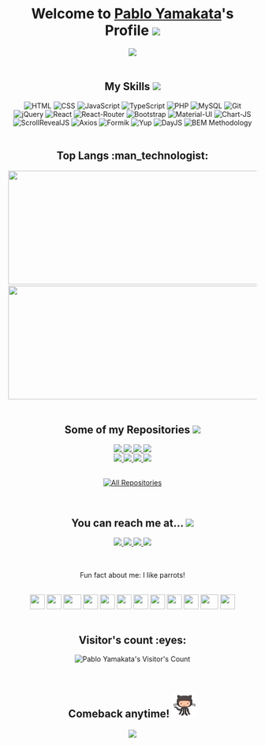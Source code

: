 <div align="center">
<h1 align="center">Welcome to <a href="https://github.com/pabloyamakata">Pablo Yamakata</a>'s Profile <img src="https://raw.githubusercontent.com/MartinHeinz/MartinHeinz/master/wave.gif" width=30px></h1>
</div>

<div align="center">
  <img src="https://readme-typing-svg.herokuapp.com?font=Architects%20Daughter&color=F75C7E&size=30&lines=Welcome%20to%20my%20GitHub!;I'm%20a%20Full%20Stack%20Developer...;always%20learning%20new%20things%20:)">
</div>

<br>

<h2 align="center">My Skills <img src="https://media2.giphy.com/media/QssGEmpkyEOhBCb7e1/giphy.gif?cid=ecf05e47a0n3gi1bfqntqmob8g9aid1oyj2wr3ds3mg700bl&rid=giphy.gif" width=32px></h2>
                                                                                                                                  
<div align="center">
  <img alt="HTML" src="https://img.shields.io/badge/html5-%23E34F26.svg?style=for-the-badge&logo=html5&logoColor=white">
  <img alt="CSS" src="https://img.shields.io/badge/CSS3-1572B6?style=for-the-badge&logo=css3&logoColor=white">
  <img alt="JavaScript" src="https://img.shields.io/badge/javascript-%23323330.svg?style=for-the-badge&logo=javascript&logoColor=%23F7DF1E">
  <img alt="TypeScript" src="https://img.shields.io/badge/TypeScript-007ACC?style=for-the-badge&logo=typescript&logoColor=white">
  <img alt="PHP" src="https://img.shields.io/badge/PHP-777BB4?style=for-the-badge&logo=php&logoColor=white">
  <img alt="MySQL" src="https://img.shields.io/badge/MySQL-005C84?style=for-the-badge&logo=mysql&logoColor=white">
  <img alt="Git" src="https://img.shields.io/badge/git-%23F05033.svg?style=for-the-badge&logo=git&logoColor=white">
</div>
<div align="center">
  <img alt="jQuery" src="https://img.shields.io/badge/jQuery-0769AD?style=for-the-badge&logo=jquery&logoColor=white">
  <img alt="React" src="https://img.shields.io/badge/react-%2320232a.svg?style=for-the-badge&logo=react&logoColor=%2361DAFB">
  <img alt="React-Router" src="https://img.shields.io/badge/React_Router-CA4245?style=for-the-badge&logo=react-router&logoColor=white">
  <img alt="Bootstrap" src="https://img.shields.io/badge/Bootstrap-563D7C?style=for-the-badge&logo=bootstrap&logoColor=white">
  <img alt="Material-UI" src="https://img.shields.io/badge/Material--UI-0081CB?style=for-the-badge&logo=material-ui&logoColor=white">
  <img alt="Chart-JS" src="https://img.shields.io/badge/Chart.js-FF6384?style=for-the-badge&logo=chartdotjs&logoColor=white">
</div>
<div align="center">
  <img alt="ScrollRevealJS" src="https://custom-icon-badges.herokuapp.com/badge/Scroll--Reveal.JS-218A3D?logo=paintbrush&logoColor=white&style=for-the-badge">
  <img alt="Axios" src="https://custom-icon-badges.herokuapp.com/badge/Axios-blue?logo=comment-discussion&logoColor=white&style=for-the-badge">
  <img alt="Formik" src="https://custom-icon-badges.herokuapp.com/badge/Formik-grey?logo=package&logoColor=white&style=for-the-badge">
  <img alt="Yup" src="https://custom-icon-badges.herokuapp.com/badge/Yup-red?logo=check-circle-fill&logoColor=white&style=for-the-badge">
  <img alt="DayJS" src="https://custom-icon-badges.herokuapp.com/badge/Day.JS-C75700?logo=clock&logoColor=white&style=for-the-badge">
  <img alt="BEM Methodology" src="https://custom-icon-badges.herokuapp.com/badge/BEM--Methodology-000?logo=bold&logoColor=white&style=for-the-badge">
</div>

<br>

<h2 align="center">Top Langs :man_technologist:</h2>
<!-- Dark mode only -->
<div align="center">
  <a href="https://github.com/pabloyamakata#gh-dark-mode-only">
    <img height=230 width=550 src="https://github-readme-stats.vercel.app/api/top-langs/?username=pabloyamakata&langs_count=6&hide=scss&hide_title=true&bg_color=1F222E&title_color=58A6FF&text_color=DDDDDD&hide_border=true&layout=compact#gh-dark-mode-only"> 
  </a> 
</div>

<!-- Light mode only -->
<div align="center">
  <a href="https://github.com/pabloyamakata#gh-light-mode-only">
    <img height=230 width=550 src="https://github-readme-stats.vercel.app/api/top-langs/?username=pabloyamakata&langs_count=6&hide=scss&hide_title=true&layout=compact#gh-light-mode-only"> 
  </a> 
</div>

<br>

<h2 align="center">Some of my Repositories <img src="https://media.giphy.com/media/VgCDAzcKvsR6OM0uWg/giphy.gif" width="50"></h2>
<!-- Dark mode only -->
<div align="center">
  <a href="https://github.com/pabloyamakata/bug-tracking-system-frontend#gh-dark-mode-only">
    <img src="https://github-readme-stats.vercel.app/api/pin/?username=pabloyamakata&repo=bug-tracking-system-frontend&bg_color=1F222E&title_color=58A6FF&icon_color=F8D866&text_color=DDDDDD&hide_border=true&show_icons=false#gh-dark-mode-only"/>
  </a>
  <a href="https://github.com/pabloyamakata/bug-tracking-system-backend-public#gh-dark-mode-only">
    <img src="https://github-readme-stats.vercel.app/api/pin/?username=pabloyamakata&repo=bug-tracking-system-backend-public&bg_color=1F222E&title_color=58A6FF&icon_color=F8D866&text_color=DDDDDD&hide_border=true&show_icons=false#gh-dark-mode-only"/>
  </a>
  <a href="https://github.com/pabloyamakata/weather-app#gh-dark-mode-only">
    <img src="https://github-readme-stats.vercel.app/api/pin/?username=pabloyamakata&repo=weather-app&bg_color=1F222E&title_color=58A6FF&icon_color=F8D866&text_color=DDDDDD&hide_border=true&show_icons=false#gh-dark-mode-only"/>
  </a>
  <a href="https://github.com/pabloyamakata/artesano#gh-dark-mode-only">
    <img src="https://github-readme-stats.vercel.app/api/pin/?username=pabloyamakata&repo=artesano&bg_color=1F222E&title_color=58A6FF&icon_color=F8D866&text_color=DDDDDD&hide_border=true&show_icons=false#gh-dark-mode-only"/>
  </a>
</div>

<!-- Light mode only -->
<div align="center">
  <a href="https://github.com/pabloyamakata/bug-tracking-system-frontend#gh-light-mode-only">
    <img src="https://github-readme-stats.vercel.app/api/pin/?username=pabloyamakata&repo=bug-tracking-system-frontend#gh-light-mode-only"/>
  </a>
  <a href="https://github.com/pabloyamakata/bug-tracking-system-backend-public#gh-light-mode-only">
    <img src="https://github-readme-stats.vercel.app/api/pin/?username=pabloyamakata&repo=bug-tracking-system-backend-public#gh-light-mode-only"/>
  </a>
  <a href="https://github.com/pabloyamakata/weather-app#gh-light-mode-only">
    <img src="https://github-readme-stats.vercel.app/api/pin/?username=pabloyamakata&repo=weather-app#gh-light-mode-only"/>
  </a>
  <a href="https://github.com/pabloyamakata/artesano#gh-light-mode-only">
    <img src="https://github-readme-stats.vercel.app/api/pin/?username=pabloyamakata&repo=artesano#gh-light-mode-only"/>
  </a>
</div>

<br>

<p align=center>
  <a href="https://github.com/pabloyamakata?tab=repositories"><img alt="All Repositories" title="All Repositories" src="https://custom-icon-badges.herokuapp.com/badge/-All%20Repos-2962FF?style=for-the-badge&logoColor=white&logo=repo"/></a>
</p>

<br>

<h2 align="center">You can reach me at... <img src='https://raw.githubusercontent.com/ShahriarShafin/ShahriarShafin/main/Assets/handshake.gif' width="100px"></h2>

<div align="center">
<a href="https://www.facebook.com/pabloyamakata/">
<img src="https://img.shields.io/badge/Facebook-1877F2?style=for-the-badge&logo=facebook&logoColor=white">
</a>
<a href="https://www.linkedin.com/in/pabloyamakata/">
<img src="https://img.shields.io/badge/LinkedIn-0077B5?style=for-the-badge&logo=linkedin&logoColor=white">
</a>
<a href="mailto:pablo.yamakata@gmail.com?Subject=Interested%20In%20Your%20Services">
<img src="https://img.shields.io/badge/Gmail-D14836?style=for-the-badge&logo=gmail&logoColor=white">
</a>
<a href="https://pabloyamakata.github.io/portfolio/">
<img src="https://img.shields.io/badge/website-000000?style=for-the-badge&logo=About.me&logoColor=white">
</a>
</div>

<br>
<br>

<div align="center">
<p>Fun fact about me: I like parrots!</p>
</div>

<br>
  
<div align="center">
<img src="https://cultofthepartyparrot.com/parrots/hd/githubparrot.gif" width="30" height="30"/>
<img src="https://cultofthepartyparrot.com/flags/hd/argentinaparrot.gif" width="30" height="30"/>
<img src="https://cultofthepartyparrot.com/parrots/asyncparrot.gif" width="36" height="30"/>
<img src="https://cultofthepartyparrot.com/parrots/exceptionallyfastparrot.gif" width="30" height="30"/>
<img src="https://cultofthepartyparrot.com/parrots/hd/60fpsparrot.gif" width="30" height="30"/>
<img src="https://cultofthepartyparrot.com/parrots/hd/jumpingparrot.gif" width="30" height="30"/>
<img src="https://cultofthepartyparrot.com/parrots/hd/opensourceparrot.gif" width="30" height="30"/>
<img src="https://cultofthepartyparrot.com/parrots/hd/dealwithitnowparrot.gif" width="30" height="30"/>
<img src="https://cultofthepartyparrot.com/parrots/hd/hypnoparrotlight.gif" width="30" height="30"/>
<img src="https://cultofthepartyparrot.com/parrots/databaseparrot.gif" width="30" height="30"/>
<img src="https://cultofthepartyparrot.com/parrots/fixparrot.gif" width="36" height="30"/>
<img src="https://cultofthepartyparrot.com/parrots/hd/laptop_parrot.gif" width="30" height="30"/>
</div>

<br>

<h2 align="center">Visitor's count :eyes:</h2>

<p align="center"><img src="https://profile-counter.glitch.me/{pabloyamakata}/count.svg" alt="Pablo Yamakata's Visitor's Count" :: Visitor's Count" /></p>
  
<br>  

<h2 align="center">Comeback anytime! <img src="https://raw.githubusercontent.com/iCharlesZ/FigureBed/master/img/octocat.gif" width="50"></h2>

<div align="center">
<img src="https://emojis.slackmojis.com/emojis/images/1579216111/7550/pikachu_wave.gif?1579216111" align="center" width="140"/>
</div>

